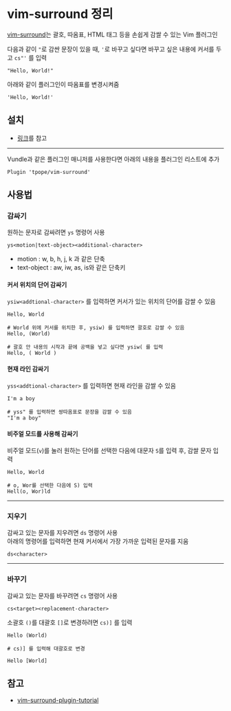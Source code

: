 # vim-surround 정리

[vim-surround](https://github.com/tpope/vim-surround)는 괄호, 따옴표, HTML 태그 등을 손쉽게 감쌀 수 있는 Vim 플러그인

다음과 같이 `"`로 감싼 문장이 있을 때, `'`로 바꾸고 싶다면 바꾸고 싶은 내용에 커서를 두고 `cs"'` 를 입력

``` text
"Hello, World!"
```

아래와 같이 플러그인이 따옴표를 변경시켜줌

``` text
'Hello, World!'
```

## 설치

* [링크](https://github.com/tpope/vim-surround#installation)를 참고  

-----------------

Vundle과 같은 플러그인 매니저를 사용한다면 아래의 내용을 플러그인 리스트에 추가

``` text
Plugin 'tpope/vim-surround'
```

## 사용법

### 감싸기

원하는 문자로 감싸려면 `ys` 명령어 사용  

``` text
ys<motion|text-object><additional-character>
```

* motion : w, b, h, j, k 과 같은 단축
* text-object : aw, iw, as, is와 같은 단축키


#### 커서 위치의 단어 감싸기

`ysiw<addtional-character>` 를 입력하면 커서가 있는 위치의 단어를 감쌀 수 있음

``` text
Hello, World

# World 위에 커서를 위치한 후, ysiw) 를 입력하면 괄호로 감쌀 수 있음
Hello, (World)

# 괄호 안 내용의 시작과 끝에 공백을 넣고 싶다면 ysiw( 를 입력
Hello, ( World )
```

#### 현재 라인 감싸기

`yss<addtional-character>` 를 입력하면 현재 라인을 감쌀 수 있음

``` text 
I'm a boy

# yss" 를 입력하면 쌍따옴표로 문장을 감쌀 수 있음
"I'm a boy"
```

#### 비주얼 모드를 사용해 감싸기

비주얼 모드(`v`)를 눌러 원하는 단어를 선택한 다음에 대문자 `S`를 입력 후, 감쌀 문자 입력

``` text
Hello, World

# o, Wor를 선택한 다음에 S) 입력
Hell(o, Wor)ld
```

-----

### 지우기

감싸고 있는 문자를 지우려면 `ds` 명령어 사용  
아래의 명령어를 입력하면 현재 커서에서 가장 가까운 입력된 문자를 지움

``` text
ds<character>
```

-----

### 바꾸기

감싸고 있는 문자를 바꾸려면 `cs` 명령어 사용

``` text
cs<target><replacement-character>
```

소괄호 `()`를 대괄호 `[]`로 변경하려면 `cs)]` 를 입력

``` text
Hello (World)

# cs)] 를 입력해 대괄호로 변경

Hello [World]
```

## 참고

* [vim-surround-plugin-tutorial](http://www.futurile.net/2016/03/19/vim-surround-plugin-tutorial/)
